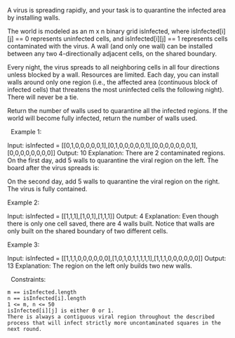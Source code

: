 A virus is spreading rapidly, and your task is to quarantine the infected area by installing walls.

The world is modeled as an m x n binary grid isInfected, where isInfected[i][j] == 0 represents uninfected cells, and isInfected[i][j] == 1 represents cells contaminated with the virus. A wall (and only one wall) can be installed between any two 4-directionally adjacent cells, on the shared boundary.

Every night, the virus spreads to all neighboring cells in all four directions unless blocked by a wall. Resources are limited. Each day, you can install walls around only one region (i.e., the affected area (continuous block of infected cells) that threatens the most uninfected cells the following night). There will never be a tie.

Return the number of walls used to quarantine all the infected regions. If the world will become fully infected, return the number of walls used.

 
Example 1:

Input: isInfected = [[0,1,0,0,0,0,0,1],[0,1,0,0,0,0,0,1],[0,0,0,0,0,0,0,1],[0,0,0,0,0,0,0,0]]
Output: 10
Explanation: There are 2 contaminated regions.
On the first day, add 5 walls to quarantine the viral region on the left. The board after the virus spreads is:

On the second day, add 5 walls to quarantine the viral region on the right. The virus is fully contained.



Example 2:

Input: isInfected = [[1,1,1],[1,0,1],[1,1,1]]
Output: 4
Explanation: Even though there is only one cell saved, there are 4 walls built.
Notice that walls are only built on the shared boundary of two different cells.


Example 3:

Input: isInfected = [[1,1,1,0,0,0,0,0,0],[1,0,1,0,1,1,1,1,1],[1,1,1,0,0,0,0,0,0]]
Output: 13
Explanation: The region on the left only builds two new walls.


 
Constraints:


	m == isInfected.length
	n == isInfected[i].length
	1 <= m, n <= 50
	isInfected[i][j] is either 0 or 1.
	There is always a contiguous viral region throughout the described process that will infect strictly more uncontaminated squares in the next round.

